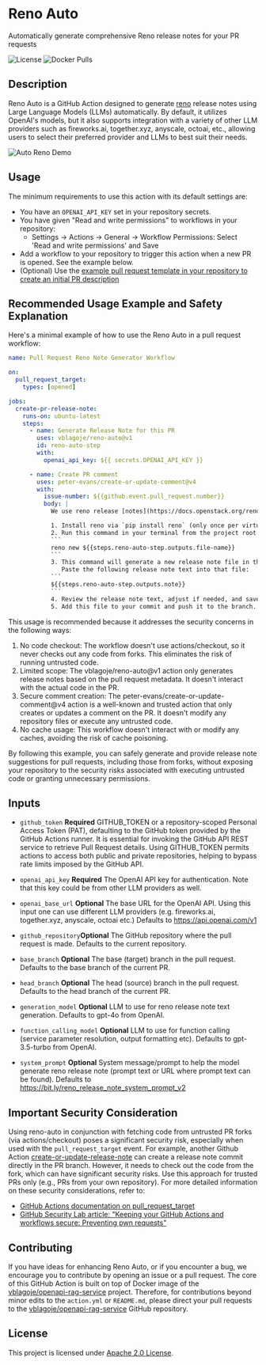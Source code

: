 # Reno Auto
Automatically generate comprehensive Reno release notes for your PR requests

![License](https://img.shields.io/github/license/vblagoje/auto-reno)
![Docker Pulls](https://img.shields.io/docker/pulls/vblagoje/openapi-rag-service)

## Description
Reno Auto is a GitHub Action designed to generate [reno](https://docs.openstack.org/reno/latest/) release notes using Large Language Models (LLMs) automatically. By default, it utilizes OpenAI's models, but it also supports integration with a variety of other LLM providers such as fireworks.ai, together.xyz, anyscale, octoai, etc., allowing users to select their preferred provider and LLMs to best suit their needs.

![Auto Reno  Demo](https://raw.githubusercontent.com/vblagoje/various/main/new_reno.gif)


## Usage
The minimum requirements to use this action with its default settings are:
- You have an `OPENAI_API_KEY` set in your repository secrets.
- You have given "Read and write permissions" to workflows in your repository:
  - Settings -> Actions -> General -> Workflow Permissions: Select 'Read and write permissions' and Save
- Add a workflow to your repository to trigger this action when a new PR is opened. See the example below.
- (Optional) Use the [example pull request template in your repository to create an initial PR description](https://github.com/vblagoje/pr-auto/blob/main/.github/pull_request_template.md)

## Recommended Usage Example and Safety Explanation

Here's a minimal example of how to use the Reno Auto in a pull request workflow:

```yaml
name: Pull Request Reno Note Generator Workflow

on:
  pull_request_target:
    types: [opened]

jobs:
  create-pr-release-note:
    runs-on: ubuntu-latest
    steps:
      - name: Generate Release Note for this PR
        uses: vblagoje/reno-auto@v1
        id: reno-auto-step
        with:
          openai_api_key: ${{ secrets.OPENAI_API_KEY }}

      - name: Create PR comment
        uses: peter-evans/create-or-update-comment@v4
        with:
          issue-number: ${{github.event.pull_request.number}}
          body: |
            We use reno release [notes](https://docs.openstack.org/reno/latest/) to describe the code changes in this PR. Follow these steps:

            1. Install reno via `pip install reno` (only once per virtual environment)
            2. Run this command in your terminal from the project root:
            ```
            reno new ${{steps.reno-auto-step.outputs.file-name}}
            ```
            3. This command will generate a new release note file in the `releasenotes/notes` directory.
               Paste the following release note text into that file:
            ```
            ${{steps.reno-auto-step.outputs.note}}
            ```
            4. Review the release note text, adjust if needed, and save the file.
            5. Add this file to your commit and push it to the branch.
```
This usage is recommended because it addresses the security concerns in the following ways:

1. No code checkout: The workflow doesn't use actions/checkout, so it never checks out any code from forks. This eliminates the risk of running untrusted code.
2. Limited scope: The vblagoje/reno-auto@v1 action only generates release notes based on the pull request metadata. It doesn't interact with the actual code in the PR.
3. Secure comment creation: The peter-evans/create-or-update-comment@v4 action is a well-known and trusted action that only creates or updates a comment on the PR. It doesn't modify any repository files or execute any untrusted code.
4. No cache usage: This workflow doesn't interact with or modify any caches, avoiding the risk of cache poisoning.

By following this example, you can safely generate and provide release note suggestions for pull requests, including those from forks, without exposing your repository to the security risks associated with executing untrusted code or granting unnecessary permissions.


## Inputs

- `github_token` **Required** GITHUB_TOKEN or a repository-scoped Personal Access Token (PAT), defaulting to the GitHub token provided by the GitHub Actions runner. It is essential for invoking the GitHub API REST service to retrieve Pull Request details. Using GITHUB_TOKEN permits actions to access both public and private repositories, helping to bypass rate limits imposed by the GitHub API.

- `openai_api_key`
**Required** The OpenAI API key for authentication. Note that this key could be from other LLM providers as well.

- `openai_base_url` **Optional** The base URL for the OpenAI API. Using this input one can use different LLM providers (e.g. fireworks.ai, together.xyz, anyscale, octoai etc.) Defaults to https://api.openai.com/v1

- `github_repository`**Optional** The GitHub repository where the pull request is made. Defaults to the current repository.

- `base_branch` **Optional** The base (target) branch in the pull request. Defaults to the base branch of the current PR.

- `head_branch` **Optional** The head (source) branch in the pull request. Defaults to the head branch of the current PR.

- `generation_model` **Optional** LLM to use for reno release note text generation. Defaults to gpt-4o from OpenAI.

- `function_calling_model` **Optional** LLM to use for function calling (service parameter resolution, output formatting etc). Defaults to gpt-3.5-turbo from OpenAI.

- `system_prompt` **Optional** System message/prompt to help the model generate reno release note (prompt text or URL where prompt text can be found). Defaults to https://bit.ly/reno_release_note_system_prompt_v2

## Important Security Consideration

Using reno-auto in conjunction with fetching code from untrusted PR forks (via actions/checkout) poses a significant security risk, especially when used with the `pull_request_target` event. 
For example, another Github Action [create-or-update-release-note](https://github.com/vblagoje/create-or-update-release-note) can create a release note commit directly in the PR branch. However, it needs to check out the code from the fork, which can have significant security risks. Use this approach for trusted PRs only (e.g., PRs from your own repository).
For more detailed information on these security considerations, refer to:
- [GitHub Actions documentation on pull_request_target](https://docs.github.com/en/actions/using-workflows/events-that-trigger-workflows#pull_request_target)
- [GitHub Security Lab article: "Keeping your GitHub Actions and workflows secure: Preventing pwn requests"](https://securitylab.github.com/research/github-actions-preventing-pwn-requests/)


## Contributing

If you have ideas for enhancing Reno Auto, or if you encounter a bug, we encourage you to contribute by opening an issue or a pull request. 
The core of this GitHub Action is built on top of Docker image of the [vblagoje/openapi-rag-service](https://github.com/vblagoje/openapi-rag-service/) project. 
Therefore, for contributions beyond minor edits to the `action.yml` or `README.md`, please direct your pull requests to 
the [vblagoje/openapi-rag-service](https://github.com/vblagoje/openapi-rag-service/) GitHub repository.


## License
This project is licensed under [Apache 2.0 License](LICENSE).
